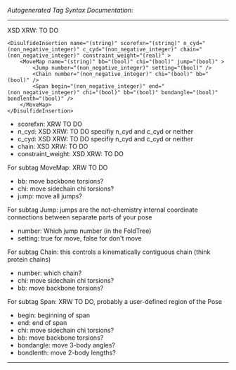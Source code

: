 _Autogenerated Tag Syntax Documentation:_

---
XSD XRW: TO DO

```
<DisulfideInsertion name="(string)" scorefxn="(string)" n_cyd="(non_negative_integer)" c_cyd="(non_negative_integer)" chain="(non_negative_integer)" constraint_weight="(real)" >
    <MoveMap name="(string)" bb="(bool)" chi="(bool)" jump="(bool)" >
        <Jump number="(non_negative_integer)" setting="(bool)" />
        <Chain number="(non_negative_integer)" chi="(bool)" bb="(bool)" />
        <Span begin="(non_negative_integer)" end="(non_negative_integer)" chi="(bool)" bb="(bool)" bondangle="(bool)" bondlenth="(bool)" />
    </MoveMap>
</DisulfideInsertion>
```

-   scorefxn: XRW TO DO
-   n_cyd: XSD XRW: TO DO specifiy n_cyd and c_cyd or neither
-   c_cyd: XSD XRW: TO DO specifiy n_cyd and c_cyd or neither
-   chain: XSD XRW: TO DO
-   constraint_weight: XSD XRW: TO DO


For subtag MoveMap: XRW TO DO

-   bb: move backbone torsions?
-   chi: move sidechain chi torsions?
-   jump: move all jumps?


For subtag Jump: jumps are the not-chemistry internal coordinate connections between separate parts of your pose

-   number: Which jump number (in the FoldTree)
-   setting: true for move, false for don't move

For subtag Chain: this controls a kinematically contiguous chain (think protein chains)

-   number: which chain?
-   chi: move sidechain chi torsions?
-   bb: move backbone torsions?

For subtag Span: XRW TO DO, probably a user-defined region of the Pose

-   begin: beginning of span
-   end: end of span
-   chi: move sidechain chi torsions?
-   bb: move backbone torsions?
-   bondangle: move 3-body angles?
-   bondlenth: move 2-body lengths?

---
